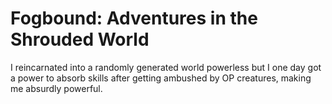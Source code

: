 <h1>Fogbound:  Adventures in the Shrouded World</h1>

I reincarnated into a randomly generated world powerless but I one day got a power to absorb skills after getting ambushed by OP creatures, making me absurdly powerful.
